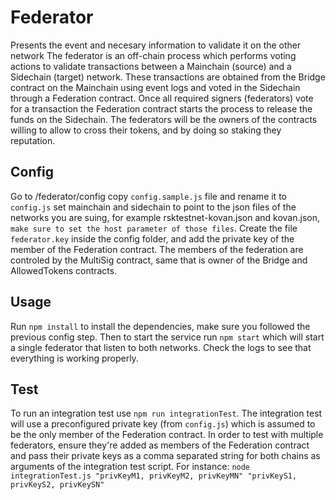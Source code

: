 # Federator
Presents the event and necesary information to validate it on the other network
The federator is an off-chain process which performs voting actions to validate transactions between a Mainchain (source) and a Sidechain (target) network. These transactions are obtained from the Bridge contract on the Mainchain using event logs and voted in the Sidechain through a Federation contract. Once all required signers (federators) vote for a transaction the Federation contract starts the process to release the funds on the Sidechain.
The federators will be the owners of the contracts willing to allow to cross their tokens, and by doing so staking they reputation.

## Config
Go to /federator/config copy `config.sample.js` file and rename it to `config.js` set mainchain and sidechain to point to the json files of the networks you are suing, for example rsktestnet-kovan.json and kovan.json, `make sure to set the host parameter of those files`. Create the file `federator.key` inside the config folder, and add the private key of the member of the Federation contract. The members of the federation are controled by the MultiSig contract, same that is owner of the Bridge and AllowedTokens contracts.

## Usage
Run `npm install` to install the dependencies, make sure you followed the previous config step. Then to start the service run `npm start` which will start a single federator that listen to both networks. Check the logs to see that everything is working properly.

## Test
To run an integration test use `npm run integrationTest`. The integration test will use a preconfigured private key (from `config.js`) which is assumed to be the only member of the Federation contract.
In order to test with multiple federators, ensure they're added as members of the Federation contract and pass their private keys as a comma separated string for both chains as arguments of the integration test script. For instance:
`node integrationTest.js "privKeyM1, privKeyM2, privKeyMN" "privKeyS1, privKeyS2, privKeySN"`

